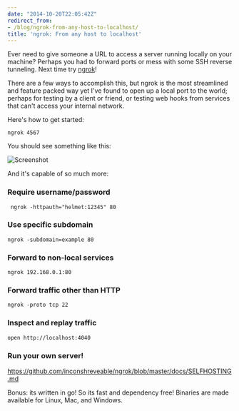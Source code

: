```yaml
---
date: "2014-10-20T22:05:42Z"
redirect_from:
- /blog/ngrok-from-any-host-to-localhost/
title: 'ngrok: From any host to localhost'
---
```

Ever need to give someone a URL to access a server running locally on your machine? Perhaps you had to forward ports or mess with some SSH reverse tunneling. Next time try [ngrok](https://ngrok.com/)!

There are a few ways to accomplish this, but ngrok is the most streamlined and feature packed way yet I've found to open up a local port to the world; perhaps for testing by a client or friend, or testing web hooks from services that can't access your internal network.

Here's how to get started:

    ngrok 4567

You should see something like this:

![Screenshot](https://d1j4kwyjzsqmb8.cloudfront.net/20141020180215.png)

And it's capable of so much more:

### Require username/password

     ngrok -httpauth="helmet:12345" 80

### Use specific subdomain

    ngrok -subdomain=example 80

### Forward to non-local services

    ngrok 192.168.0.1:80

### Forward traffic other than HTTP

    ngrok -proto tcp 22

### Inspect and replay traffic

    open http://localhost:4040

### Run your own server!

https://github.com/inconshreveable/ngrok/blob/master/docs/SELFHOSTING.md

Bonus: its written in go! So its fast and dependency free! Binaries are made available for Linux, Mac, and Windows.
